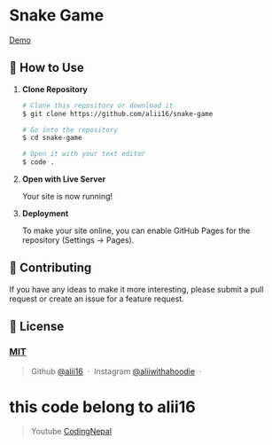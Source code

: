 # Snake Game

[Demo](https://alii16.github.io/snake-game/)

## 🚀 How to Use

1.  **Clone Repository**

    ```bash
    # Clone this repository or download it
    $ git clone https://github.com/alii16/snake-game

    # Go into the repository
    $ cd snake-game

    # Open it with your text editor
    $ code .
    ```

2. **Open with Live Server**

    Your site is now running!

3. **Deployment**

    To make your site online, you can enable GitHub Pages for the repository (Settings -> Pages).

## 📝 Contributing

If you have any ideas to make it more interesting, please submit a pull request or create an issue for a feature request.

## 🤝 License

### [MIT](LICENSE)

> Github [@alii16](https://github.com/alii16) &nbsp;&middot;&nbsp;
> Instagram [@aliiwithahoodie](https://instagram.com/aliiwithahoodie) &nbsp;&middot;&nbsp;

# this code belong to alii16

> Youtube [CodingNepal](https://www.youtube.com/codingnepal)
